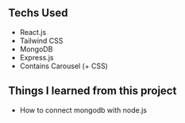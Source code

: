 ## Techs Used
- React.js
- Tailwind CSS
- MongoDB
- Express.js
- Contains Carousel (+ CSS)

## Things I learned from this project
- How to connect mongodb with node.js